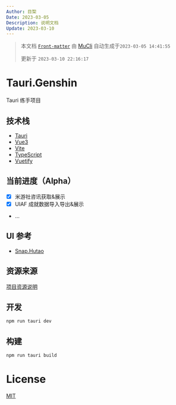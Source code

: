 ```yaml
---
Author: 目棃
Date: 2023-03-05
Description: 说明文档
Update: 2023-03-10
---
```


> 本文档 [`Front-matter`](https://github.com/BTMuli/Mucli#FrontMatter) 由 [MuCli](https://github.com/BTMuli/Mucli) 自动生成于`2023-03-05 14:41:55`
> 
> 更新于 `2023-03-10 22:16:17`

# Tauri.Genshin

Tauri 练手项目

## 技术栈

- [Tauri](https://tauri.studio/zh-CN/)
- [Vue3](https://v3.cn.vuejs.org/)
- [Vite](https://cn.vitejs.dev/)
- [TypeScript](https://www.typescriptlang.org/)
- [Vuetify](https://vuetifyjs.com/en/)

## 当前进度（Alpha）

- [x] 米游社咨讯获取&展示
- [x] UIAF 成就数据导入导出&展示
- ...

## UI 参考

- [Snap.Hutao](http://snaphutao.com/)

## 资源来源

[项目资源说明](docs/项目资源说明.md)

## 开发

```bash
npm run tauri dev
```

## 构建

```bash
npm run tauri build
```

# License

[MIT](LICENSE)
